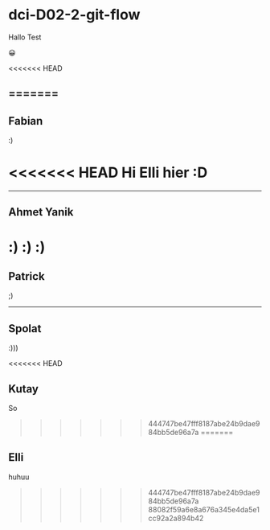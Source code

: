 # dci-D02-2-git-flow

Hallo Test

😀


<<<<<<< HEAD

=======
---
## Fabian
:)

<<<<<<< HEAD
Hi Elli hier :D
=======


---

## Ahmet Yanik
:) :) :)
=======
## Patrick
;)

---
## Spolat 

:)))

<<<<<<< HEAD
## Kutay
So
>>>>>>> 444747be47fff8187abe24b9dae984bb5de96a7a
=======

## Elli

huhuu
>>>>>>> 444747be47fff8187abe24b9dae984bb5de96a7a
>>>>>>> 88082f59a6e8a676a345e4da5e1cc92a2a894b42

